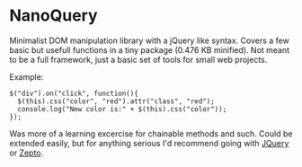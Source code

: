 NanoQuery
=========
Minimalist DOM manipulation library with a jQuery like syntax. Covers a few basic but usefull functions in a tiny package (0.476 KB minified).  Not meant to be a full framework, just a basic set of tools for small web projects.

Example:
```
$("div").on("click", function(){
  $(this).css("color", "red").attr("class", "red");
  console.log("New color is:" + $(this).css("color"));
});
```

Was more of a learning excercise for chainable methods and such.  Could be extended easily, but for anything serious I'd recommend going with [JQuery](www.github.com/jquery/jquery) or [Zepto](www.github.com/madrobby/zepto).

